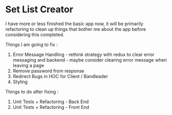 # Set List Creator

I have more or less finished the basic app now, it will be primarily refactoring to clean up things that bother me about the app before considering this completed.

Things I am going to fix :
1) Error Message Handling - rethink strategy with redux to clear error messaging and backend - maybe consider clearing error message when leaving a page
2) Remove password from response
3) Redirect Bugs in HOC for Client / Bandleader
4) Styling

Things to do after fixing :
1) Unit Tests + Refactoring - Back End 
2) Unit Tests + Refactoring - Front End